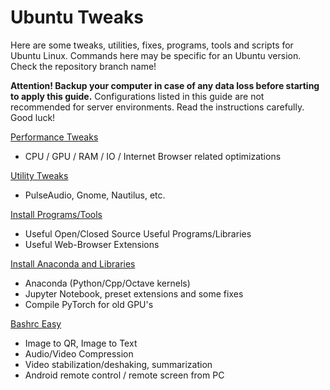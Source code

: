 # Ubuntu Tweaks

Here are some tweaks, utilities, fixes, programs, tools and scripts for Ubuntu Linux. Commands here may be specific for an Ubuntu version. Check the repository branch name! 

**Attention! Backup your computer in case of any data loss before starting to apply this guide.** Configurations listed in this guide are not recommended for server environments. Read the instructions carefully. Good luck!

[Performance Tweaks](docs/PerformanceTweaks.md)

- CPU / GPU / RAM / IO / Internet Browser related optimizations

[Utility Tweaks](docs/UtilityTweaks.md)

- PulseAudio, Gnome, Nautilus, etc.

[Install Programs/Tools](docs/InstallProgramsTools.md)

- Useful Open/Closed Source Useful Programs/Libraries
- Useful Web-Browser Extensions

[Install Anaconda and Libraries](docs/InstallAnaconda.md)

- Anaconda (Python/Cpp/Octave kernels)
- Jupyter Notebook, preset extensions and some fixes
- Compile PyTorch for old GPU's

[Bashrc Easy](docs/BashrcEasy.md)

- Image to QR, Image to Text
- Audio/Video Compression
- Video stabilization/deshaking, summarization
- Android remote control / remote screen from PC


